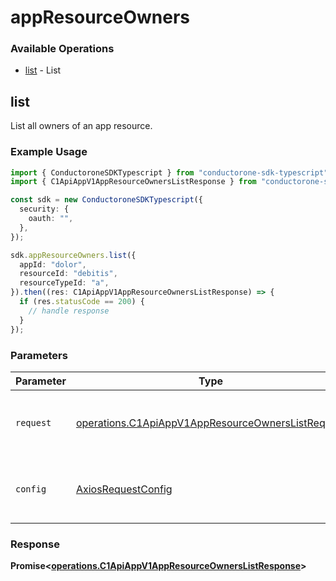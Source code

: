 # appResourceOwners

### Available Operations

* [list](#list) - List

## list

 List all owners of an app resource.


### Example Usage

```typescript
import { ConductoroneSDKTypescript } from "conductorone-sdk-typescript";
import { C1ApiAppV1AppResourceOwnersListResponse } from "conductorone-sdk-typescript/dist/sdk/models/operations";

const sdk = new ConductoroneSDKTypescript({
  security: {
    oauth: "",
  },
});

sdk.appResourceOwners.list({
  appId: "dolor",
  resourceId: "debitis",
  resourceTypeId: "a",
}).then((res: C1ApiAppV1AppResourceOwnersListResponse) => {
  if (res.statusCode == 200) {
    // handle response
  }
});
```

### Parameters

| Parameter                                                                                                              | Type                                                                                                                   | Required                                                                                                               | Description                                                                                                            |
| ---------------------------------------------------------------------------------------------------------------------- | ---------------------------------------------------------------------------------------------------------------------- | ---------------------------------------------------------------------------------------------------------------------- | ---------------------------------------------------------------------------------------------------------------------- |
| `request`                                                                                                              | [operations.C1ApiAppV1AppResourceOwnersListRequest](../../models/operations/c1apiappv1appresourceownerslistrequest.md) | :heavy_check_mark:                                                                                                     | The request object to use for the request.                                                                             |
| `config`                                                                                                               | [AxiosRequestConfig](https://axios-http.com/docs/req_config)                                                           | :heavy_minus_sign:                                                                                                     | Available config options for making requests.                                                                          |


### Response

**Promise<[operations.C1ApiAppV1AppResourceOwnersListResponse](../../models/operations/c1apiappv1appresourceownerslistresponse.md)>**

